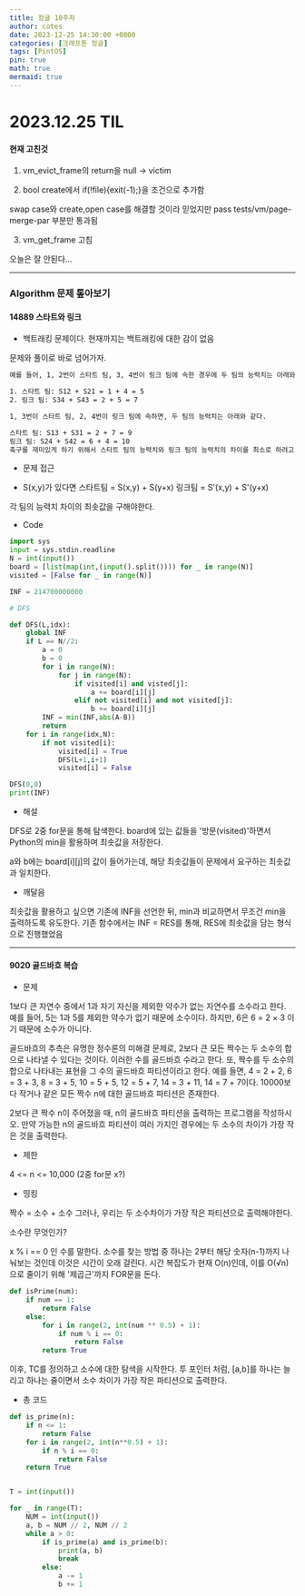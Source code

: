 ```yaml
---
title: 정글 10주차
author: cotes
date: 2023-12-25 14:30:00 +0800
categories: [크래프톤 정글]
tags: [PintOS]
pin: true
math: true
mermaid: true
---
```


# 2023.12.25 TIL

#### 현재 고친것

1. vm_evict_frame의 return을 null -> victim

2. bool create에서 if(!file){exit(-1);}을 조건으로 추가함

swap case와 create,open case를 해결할 것이라 믿었지만 pass tests/vm/page-merge-par 부분만 통과됨

3. vm_get_frame 고침

오늘은 잘 안된다...

---

### Algorithm 문제 톺아보기

#### 14889 스타트와 링크

- 백트래킹 문제이다. 현재까지는 백트래킹에 대한 감이 없음

문제와 풀이로 바로 넘어가자.

```bash
예를 들어, 1, 2번이 스타트 팀, 3, 4번이 링크 팀에 속한 경우에 두 팀의 능력치는 아래와 같다.

1. 스타트 팀: S12 + S21 = 1 + 4 = 5
2. 링크 팀: S34 + S43 = 2 + 5 = 7

1, 3번이 스타트 팀, 2, 4번이 링크 팀에 속하면, 두 팀의 능력치는 아래와 같다.

스타트 팀: S13 + S31 = 2 + 7 = 9
링크 팀: S24 + S42 = 6 + 4 = 10
축구를 재미있게 하기 위해서 스타트 팀의 능력치와 링크 팀의 능력치의 차이를 최소로 하려고 한다. 위의 예제와 같은 경우에는 1, 4번이 스타트 팀, 2, 3번 팀이 링크 팀에 속하면 스타트 팀의 능력치는 6, 링크 팀의 능력치는 6이 되어서 차이가 0이 되고 이 값이 최소이다.
```

- 문제 접근

* S(x,y)가 있다면
  스타트팀 = S(x,y) + S(y+x)
  링크팀 = S'(x,y) + S'(y+x)

각 팀의 능력치 차이의 최솟값을 구해야한다.

- Code

```python
import sys
input = sys.stdin.readline
N = int(input())
board = [list(map(int,(input().split()))) for _ in range(N)]
visited = [False for _ in range(N)]

INF = 214700000000

# DFS

def DFS(L,idx):
    global INF
    if L == N//2:
        a = 0
        b = 0
        for i in range(N):
            for j in range(N):
                if visited[i] and visted[j]:
                    a += board[i][j]
                elif not visited[i] and not visited[j]:
                    b += board[i][j]
        INF = min(INF,abs(A-B))
        return
    for i in range(idx,N):
        if not visited[i]:
            visited[i] = True
            DFS(L+1,i+1)
            visited[i] = False

DFS(0,0)
print(INF)
```

- 해설

DFS로 2중 for문을 통해 탐색한다.
board에 있는 값들을 '방문(visited)'하면서 Python의 min을 활용하며 최솟값을 저장한다.

a와 b에는 board[i][j]의 값이 들어가는데, 해당 최솟값들이 문제에서 요구하는 최솟값과 일치한다.

- 깨달음

최솟값을 활용하고 싶으면 기존에 INF을 선언한 뒤, min과 비교하면서 무조건 min을 출력하도록 유도한다.
기존 함수에서는 INF = RES를 통해, RES에 최솟값을 담는 형식으로 진행했었음

---

#### 9020 골드바흐 복습

- 문제

1보다 큰 자연수 중에서 1과 자기 자신을 제외한 약수가 없는 자연수를 소수라고 한다. 예를 들어, 5는 1과 5를 제외한 약수가 없기 때문에 소수이다. 하지만, 6은 6 = 2 × 3 이기 때문에 소수가 아니다.

골드바흐의 추측은 유명한 정수론의 미해결 문제로, 2보다 큰 모든 짝수는 두 소수의 합으로 나타낼 수 있다는 것이다. 이러한 수를 골드바흐 수라고 한다. 또, 짝수를 두 소수의 합으로 나타내는 표현을 그 수의 골드바흐 파티션이라고 한다. 예를 들면, 4 = 2 + 2, 6 = 3 + 3, 8 = 3 + 5, 10 = 5 + 5, 12 = 5 + 7, 14 = 3 + 11, 14 = 7 + 7이다. 10000보다 작거나 같은 모든 짝수 n에 대한 골드바흐 파티션은 존재한다.

2보다 큰 짝수 n이 주어졌을 때, n의 골드바흐 파티션을 출력하는 프로그램을 작성하시오. 만약 가능한 n의 골드바흐 파티션이 여러 가지인 경우에는 두 소수의 차이가 가장 작은 것을 출력한다.

- 제한

4 <= n <= 10,000 (2중 for문 x?)

- 띵킹

짝수 = 소수 + 소수
그러나, 우리는 두 소수차이가 가장 작은 파티션으로 출력해야한다.

소수란 무엇인가?

x % i == 0 인 수를 말한다.
소수를 찾는 방법 중 하나는 2부터 해당 숫자(n-1)까지 나눠보는 것인데 이것은 시간이 오래 걸린다.
시간 복잡도가 현재 O(n)인데, 이를 O(√n)으로 줄이기 위해 '제곱근'까지 FOR문을 돈다.

```python
def isPrime(num):
    if num == 1:
        return False
    else:
        for i in range(2, int(num ** 0.5) + 1):
            if num % i == 0:
                return False
        return True
```

이후, TC를 정의하고 소수에 대한 탐색을 시작한다.
투 포인터 처럼, [a,b]를 하나는 늘리고 하나는 줄이면서 소수 차이가 가장 작은 파티션으로 출력한다.

- 총 코드

```python
def is_prime(n):
    if n <= 1:
        return False
    for i in range(2, int(n**0.5) + 1):
        if n % i == 0:
            return False
    return True


T = int(input())

for _ in range(T):
    NUM = int(input())
    a, b = NUM // 2, NUM // 2
    while a > 0:
        if is_prime(a) and is_prime(b):
            print(a, b)
            break
        else:
            a -= 1
            b += 1
```
